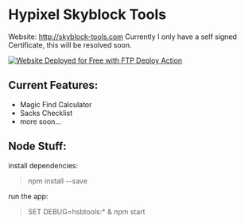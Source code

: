 # Hypixel Skyblock Tools

Website: http://skyblock-tools.com
Currently I only have a self signed Certificate, this will be resolved soon.

[<img alt="Website Deployed for Free with FTP Deploy Action" src="https://img.shields.io/badge/Website deployed for free with-FTP DEPLOY ACTION-%3CCOLOR%3E?style=for-the-badge&color=297FA9">](https://github.com/SamKirkland/FTP-Deploy-Action)

## Current Features:

- Magic Find Calculator
- Sacks Checklist
- more soon...

## Node Stuff:

install dependencies:

> npm install <pkg> --save

run the app:

> SET DEBUG=hsbtools:* & npm start